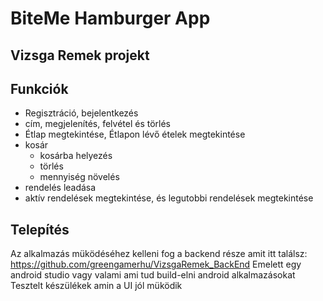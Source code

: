# BiteMe Hamburger App
## Vizsga Remek projekt



## Funkciók
- Regisztráció, bejelentkezés
- cím, megjelenítés, felvétel és törlés
- Étlap megtekintése, Étlapon lévő ételek megtekintése
- kosár 
     - kosárba helyezés
     - törlés
     - mennyiség növelés
- rendelés leadása
- aktív rendelések megtekintése, és legutobbi rendelések megtekintése


## Telepítés
Az alkalmazás müködéséhez kelleni fog a backend része amit itt találsz:
https://github.com/greengamerhu/VizsgaRemek_BackEnd
Emelett egy android studio vagy valami ami tud build-elni android alkalmazásokat
Tesztelt készülékek amin a UI jól müködik



